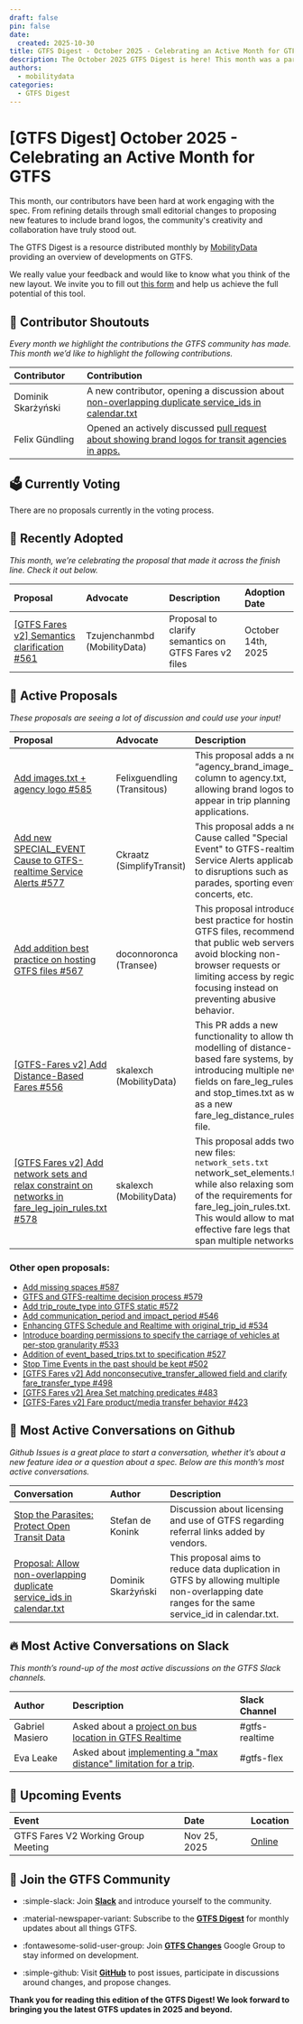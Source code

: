 ```yaml
---
draft: false
pin: false
date:
  created: 2025-10-30
title: GTFS Digest - October 2025 - Celebrating an Active Month for GTFS
description: The October 2025 GTFS Digest is here! This month was a particularly active one thanks to new faces and long-time contributors. Read on for the latest GTFS community news.
authors: 
  - mobilitydata
categories:
  - GTFS Digest
---
```


# [GTFS Digest] October 2025 - Celebrating an Active Month for GTFS

This month, our contributors have been hard at work engaging with the spec. From refining details through small editorial changes to proposing new features to include brand logos, the community's creativity and collaboration have truly stood out.

<!-- more -->

The GTFS Digest is a resource distributed monthly by [MobilityData](https://mobilitydata.org/) providing an overview of developments on GTFS.

We really value your feedback and would like to know what you think of the new layout. We invite you to fill out [this form](https://forms.gle/GGefktvemnJD5Q9g8) and help us achieve the full potential of this tool.

## 🏅 Contributor Shoutouts

*Every month we highlight the contributions the GTFS community has made. This month we’d like to highlight the following contributions.*

| Contributor | Contribution |
| :---- | :---- |
| Dominik Skarżyński | A new contributor, opening a discussion about [non-overlapping duplicate service_ids in calendar.txt](https://github.com/google/transit/issues/584) |
| Felix Gündling | Opened an actively discussed [pull request about showing brand logos for transit agencies in apps.](https://github.com/google/transit/pull/585) |

## 🗳️ Currently Voting

There are no proposals currently in the voting process.

## 🚀 Recently Adopted

*This month, we’re celebrating the proposal that made it across the finish line. Check it out below.* 

| Proposal | Advocate | Description | Adoption Date |
| :---- | :---- | :---- | :---- |
| [[GTFS Fares v2] Semantics clarification #561](https://github.com/google/transit/pull/561) | Tzujenchanmbd (MobilityData) | Proposal to clarify semantics on GTFS Fares v2 files | October 14th, 2025 |

## 📂 Active Proposals

*These proposals are seeing a lot of discussion and could use your input!* 

| Proposal | Advocate | Description | Status |
| :---- | :---- | :---- | :---- |
| [Add images.txt + agency logo #585](https://github.com/google/transit/pull/585) | Felixguendling (Transitous) | This proposal adds a new “agency_brand_image_url” column to agency.txt, allowing brand logos to appear in trip planning applications. | Discussion Period |
| [Add new SPECIAL_EVENT Cause to GTFS-realtime Service Alerts #577](https://github.com/google/transit/pull/577) | Ckraatz (SimplifyTransit) | This proposal adds a new Cause called "Special Event" to GTFS-realtime Service Alerts applicable to disruptions such as parades, sporting events, concerts, etc. | Discussion Period |
| [Add addition best practice on hosting GTFS files #567](https://github.com/google/transit/pull/567) | doconnoronca (Transee) | This proposal introduces a best practice for hosting GTFS files, recommending that public web servers avoid blocking non-browser requests or limiting access by region, focusing instead on preventing abusive behavior. | Discussion Period |
| [[GTFS-Fares v2] Add Distance-Based Fares #556](https://github.com/google/transit/pull/556) | skalexch (MobilityData) | This PR adds a new functionality to allow the modelling of distance-based fare systems, by introducing multiple new fields on fare_leg_rules.txt and stop_times.txt as well as a new fare_leg_distance_rules.txt file. | Discussion Period |
| [[GTFS Fares v2] Add network sets and relax constraint on networks in fare_leg_join_rules.txt #578](https://github.com/google/transit/pull/578) | skalexch (MobilityData) | This proposal adds two new files: `network_sets.txt` network_set_elements.txt, while also relaxing some of the requirements for fare_leg_join_rules.txt. This would allow to match effective fare legs that span multiple networks. | Discussion Period |

### Other open proposals:

* [Add missing spaces #587](https://github.com/google/transit/pull/587)  
* [GTFS and GTFS-realtime decision process #579](https://github.com/google/transit/pull/579)  
* [Add trip_route_type into GTFS static #572](https://github.com/google/transit/pull/572)  
* [Add communication_period and impact_period #546](https://github.com/google/transit/pull/546)  
* [Enhancing GTFS Schedule and Realtime with original_trip_id #534](https://github.com/google/transit/pull/534)  
* [Introduce boarding permissions to specify the carriage of vehicles at per-stop granularity #533](https://github.com/google/transit/pull/533)  
* [Addition of event_based_trips.txt to specification #527](https://github.com/google/transit/pull/527)  
* [Stop Time Events in the past should be kept #502](https://github.com/google/transit/pull/502)  
* [[GTFS Fares v2] Add nonconsecutive_transfer_allowed field and clarify fare_transfer_type #498](https://github.com/google/transit/pull/498)  
* [[GTFS Fares v2] Area Set matching predicates #483](https://github.com/google/transit/pull/483)  
* [[GTFS-Fares v2] Fare product/media transfer behavior #423](https://github.com/google/transit/pull/423) 

## 🐙 Most Active Conversations on Github

*Github Issues is a great place to start a conversation, whether it’s about a new feature idea or a question about a spec. Below are this month’s most active conversations.*

| Conversation | Author | Description |
| :---- | :---- | :---- |
|  [Stop the Parasites: Protect Open Transit Data](https://github.com/google/transit/issues/586) | Stefan de Konink |  Discussion about licensing and use of GTFS regarding referral links added by vendors.  |
| [Proposal: Allow non-overlapping duplicate service_ids in calendar.txt](https://github.com/google/transit/issues/584) | Dominik Skarżyński | This proposal aims to reduce data duplication in GTFS by allowing multiple non-overlapping date ranges for the same service_id in calendar.txt. |

## 🔥 Most Active Conversations on Slack

*This month’s round-up of the most active discussions on the GTFS Slack channels.*

| Author | Description | Slack Channel |
| :---- | :---- | :---- |
| Gabriel Masiero | Asked about a [project on bus location in GTFS Realtime](https://mobilitydata-io.slack.com/archives/C3D321CKB/p1761134635290789) | #gtfs-realtime |
| Eva Leake | Asked about [implementing a "max distance" limitation for a trip](https://mobilitydata-io.slack.com/archives/CSP7HDF37/p1761232949894399). | #gtfs-flex |

## 📅 Upcoming Events

| Event | Date | Location |
| :---- | :---- | :---- |
| GTFS Fares V2 Working Group Meeting | Nov 25, 2025 | [Online](https://www.eventbrite.ca/e/specifications-discussions-gtfs-fares-v2-monthly-meetings-tickets-1230499460009) |

## 💬 Join the GTFS Community

<div class="grid cards" markdown>

- :simple-slack: Join [__Slack__](https://share.mobilitydata.org/slack) and introduce yourself to the community.

- :material-newspaper-variant: Subscribe to the [__GTFS Digest__](https://gtfs.org/blog/) for monthly updates about all things GTFS.

- :fontawesome-solid-user-group: Join [__GTFS Changes__](https://groups.google.com/g/gtfs-changes) Google Group to stay informed on development. 

- :simple-github: Visit [__GitHub__](https://github.com/google/transit) to post issues, participate in discussions around changes, and propose changes. 

</div>

**Thank you for reading this edition of the GTFS Digest! We look forward to bringing you the latest GTFS updates in 2025 and beyond.** 
